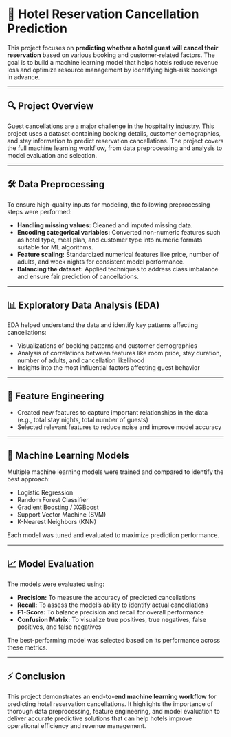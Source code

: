 # 🏨 Hotel Reservation Cancellation Prediction

This project focuses on **predicting whether a hotel guest will cancel their reservation** based on various booking and customer-related factors. The goal is to build a machine learning model that helps hotels reduce revenue loss and optimize resource management by identifying high-risk bookings in advance.

---

## 🔍 Project Overview

Guest cancellations are a major challenge in the hospitality industry. This project uses a dataset containing booking details, customer demographics, and stay information to predict reservation cancellations. The project covers the full machine learning workflow, from data preprocessing and analysis to model evaluation and selection.

---

## 🛠️ Data Preprocessing

To ensure high-quality inputs for modeling, the following preprocessing steps were performed:  

- **Handling missing values:** Cleaned and imputed missing data.  
- **Encoding categorical variables:** Converted non-numeric features such as hotel type, meal plan, and customer type into numeric formats suitable for ML algorithms.  
- **Feature scaling:** Standardized numerical features like price, number of adults, and week nights for consistent model performance.  
- **Balancing the dataset:** Applied techniques to address class imbalance and ensure fair prediction of cancellations.  

---

## 📊 Exploratory Data Analysis (EDA)

EDA helped understand the data and identify key patterns affecting cancellations:  

- Visualizations of booking patterns and customer demographics  
- Analysis of correlations between features like room price, stay duration, number of adults, and cancellation likelihood  
- Insights into the most influential factors affecting guest behavior  

---

## 🧩 Feature Engineering

- Created new features to capture important relationships in the data (e.g., total stay nights, total number of guests)  
- Selected relevant features to reduce noise and improve model accuracy  

---

## 🤖 Machine Learning Models

Multiple machine learning models were trained and compared to identify the best approach:  

- Logistic Regression  
- Random Forest Classifier  
- Gradient Boosting / XGBoost  
- Support Vector Machine (SVM)  
- K-Nearest Neighbors (KNN)  

Each model was tuned and evaluated to maximize prediction performance.

---

## 📈 Model Evaluation

The models were evaluated using:  

- **Precision:** To measure the accuracy of predicted cancellations  
- **Recall:** To assess the model’s ability to identify actual cancellations  
- **F1-Score:** To balance precision and recall for overall performance  
- **Confusion Matrix:** To visualize true positives, true negatives, false positives, and false negatives  

The best-performing model was selected based on its performance across these metrics.

---

## ⚡ Conclusion

This project demonstrates an **end-to-end machine learning workflow** for predicting hotel reservation cancellations. It highlights the importance of thorough data preprocessing, feature engineering, and model evaluation to deliver accurate predictive solutions that can help hotels improve operational efficiency and revenue management.
